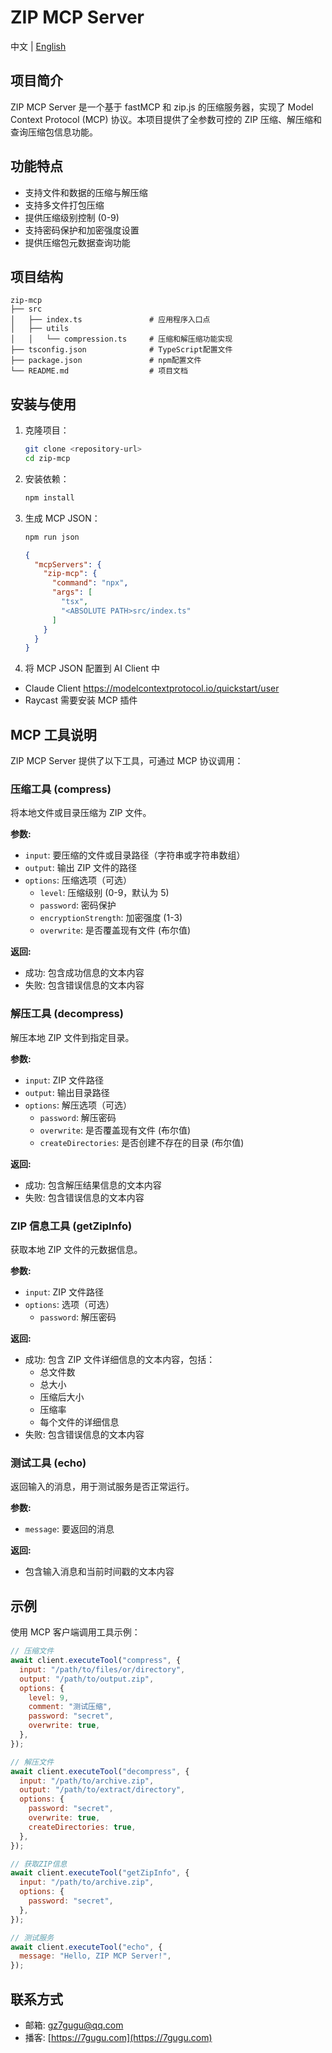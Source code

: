 # ZIP MCP Server

中文 | [English](README.md)

## 项目简介

ZIP MCP Server 是一个基于 fastMCP 和 zip.js 的压缩服务器，实现了 Model Context Protocol (MCP) 协议。本项目提供了全参数可控的 ZIP 压缩、解压缩和查询压缩包信息功能。

## 功能特点

- 支持文件和数据的压缩与解压缩
- 支持多文件打包压缩
- 提供压缩级别控制 (0-9)
- 支持密码保护和加密强度设置
- 提供压缩包元数据查询功能

## 项目结构

```
zip-mcp
├── src
│   ├── index.ts               # 应用程序入口点
│   ├── utils
│   │   └── compression.ts     # 压缩和解压缩功能实现
├── tsconfig.json              # TypeScript配置文件
├── package.json               # npm配置文件
└── README.md                  # 项目文档
```

## 安装与使用

1. 克隆项目：

   ```bash
   git clone <repository-url>
   cd zip-mcp
   ```

2. 安装依赖：

   ```bash
   npm install
   ```

3. 生成 MCP JSON：

    ```bash
    npm run json
    ```

    ```JSON
    {
      "mcpServers": {
        "zip-mcp": {
          "command": "npx",
          "args": [
            "tsx",
            "<ABSOLUTE PATH>src/index.ts"
          ]
        }
      }
    }
    ```

4. 将 MCP JSON 配置到 AI Client 中

- Claude Client https://modelcontextprotocol.io/quickstart/user
- Raycast 需要安装 MCP 插件

## MCP 工具说明

ZIP MCP Server 提供了以下工具，可通过 MCP 协议调用：

### 压缩工具 (compress)

将本地文件或目录压缩为 ZIP 文件。

**参数:**

- `input`: 要压缩的文件或目录路径（字符串或字符串数组）
- `output`: 输出 ZIP 文件的路径
- `options`: 压缩选项（可选）
  - `level`: 压缩级别 (0-9，默认为 5)
  - `password`: 密码保护
  - `encryptionStrength`: 加密强度 (1-3)
  - `overwrite`: 是否覆盖现有文件 (布尔值)

**返回:**

- 成功: 包含成功信息的文本内容
- 失败: 包含错误信息的文本内容

### 解压工具 (decompress)

解压本地 ZIP 文件到指定目录。

**参数:**

- `input`: ZIP 文件路径
- `output`: 输出目录路径
- `options`: 解压选项（可选）
  - `password`: 解压密码
  - `overwrite`: 是否覆盖现有文件 (布尔值)
  - `createDirectories`: 是否创建不存在的目录 (布尔值)

**返回:**

- 成功: 包含解压结果信息的文本内容
- 失败: 包含错误信息的文本内容

### ZIP 信息工具 (getZipInfo)

获取本地 ZIP 文件的元数据信息。

**参数:**

- `input`: ZIP 文件路径
- `options`: 选项（可选）
  - `password`: 解压密码

**返回:**

- 成功: 包含 ZIP 文件详细信息的文本内容，包括：
  - 总文件数
  - 总大小
  - 压缩后大小
  - 压缩率
  - 每个文件的详细信息
- 失败: 包含错误信息的文本内容

### 测试工具 (echo)

返回输入的消息，用于测试服务是否正常运行。

**参数:**

- `message`: 要返回的消息

**返回:**

- 包含输入消息和当前时间戳的文本内容

## 示例

使用 MCP 客户端调用工具示例：

```javascript
// 压缩文件
await client.executeTool("compress", {
  input: "/path/to/files/or/directory",
  output: "/path/to/output.zip",
  options: {
    level: 9,
    comment: "测试压缩",
    password: "secret",
    overwrite: true,
  },
});

// 解压文件
await client.executeTool("decompress", {
  input: "/path/to/archive.zip",
  output: "/path/to/extract/directory",
  options: {
    password: "secret",
    overwrite: true,
    createDirectories: true,
  },
});

// 获取ZIP信息
await client.executeTool("getZipInfo", {
  input: "/path/to/archive.zip",
  options: {
    password: "secret",
  },
});

// 测试服务
await client.executeTool("echo", {
  message: "Hello, ZIP MCP Server!",
});
```

## 联系方式

- 邮箱: [gz7gugu@qq.com](mailto:gz7gugu@qq.com)
- 播客: [https://7gugu.com](https://7gugu.com)
